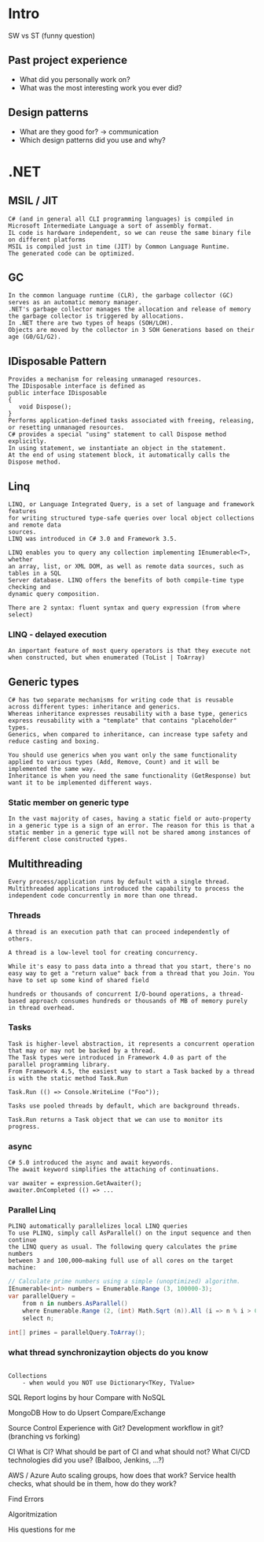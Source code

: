 # Intro

SW vs ST (funny question)

## Past project experience
 - What did you personally work on?
 - What was the most interesting work you ever did?

## Design patterns
 - What are they good for? -> communication
 - Which design patterns did you use and why?

# .NET 

## MSIL / JIT
	
```
C# (and in general all CLI programming languages) is compiled in Microsoft Intermediate Language a sort of assembly format. 
IL code is hardware independent, so we can reuse the same binary file on different platforms
MSIL is compiled just in time (JIT) by Common Language Runtime.
The generated code can be optimized. 
```	
	
	
## GC

```
In the common language runtime (CLR), the garbage collector (GC) serves as an automatic memory manager.
.NET's garbage collector manages the allocation and release of memory
the garbage collector is triggered by allocations.
In .NET there are two types of heaps (SOH/LOH).
Objects are moved by the collector in 3 SOH Generations based on their age (G0/G1/G2).
```

## IDisposable Pattern

```
Provides a mechanism for releasing unmanaged resources. 
The IDisposable interface is defined as
public interface IDisposable
{
   void Dispose();
}
Performs application-defined tasks associated with freeing, releasing, or resetting unmanaged resources.
C# provides a special "using" statement to call Dispose method explicitly.
In using statement, we instantiate an object in the statement. 
At the end of using statement block, it automatically calls the Dispose method.
```

## Linq
		

```
LINQ, or Language Integrated Query, is a set of language and framework features
for writing structured type-safe queries over local object collections and remote data
sources. 
LINQ was introduced in C# 3.0 and Framework 3.5.

LINQ enables you to query any collection implementing IEnumerable<T>, whether
an array, list, or XML DOM, as well as remote data sources, such as tables in a SQL
Server database. LINQ offers the benefits of both compile-time type checking and
dynamic query composition. 

There are 2 syntax: fluent syntax and query expression (from where select)
```
### LINQ - delayed execution

```
An important feature of most query operators is that they execute not when constructed, but when enumerated (ToList | ToArray)
```

## Generic types
```
C# has two separate mechanisms for writing code that is reusable across different types: inheritance and generics. 
Whereas inheritance expresses reusability with a base type, generics express reusability with a "template" that contains "placeholder" types.
Generics, when compared to inheritance, can increase type safety and reduce casting and boxing.

You should use generics when you want only the same functionality applied to various types (Add, Remove, Count) and it will be implemented the same way. 
Inheritance is when you need the same functionality (GetResponse) but want it to be implemented different ways.
```

### Static member on generic type

```
In the vast majority of cases, having a static field or auto-property in a generic type is a sign of an error. The reason for this is that a static member in a generic type will not be shared among instances of different close constructed types.
```

## Multithreading

```
Every process/application runs by default with a single thread.
Multithreaded applications introduced the capability to process the independent code concurrently in more than one thread.
```		
### Threads

```
A thread is an execution path that can proceed independently of others.

A thread is a low-level tool for creating concurrency.

While it's easy to pass data into a thread that you start, there's no easy way to get a "return value" back from a thread that you Join. You have to set up some kind of shared field

hundreds or thousands of concurrent I/O-bound operations, a thread-based approach consumes hundreds or thousands of MB of memory purely in thread overhead.
```
### Tasks
```
Task is higher-level abstraction, it represents a concurrent operation that may or may not be backed by a thread.
The Task types were introduced in Framework 4.0 as part of the parallel programming library.
From Framework 4.5, the easiest way to start a Task backed by a thread is with the static method Task.Run

Task.Run (() => Console.WriteLine ("Foo"));

Tasks use pooled threads by default, which are background threads.

Task.Run returns a Task object that we can use to monitor its progress.
```

###  async
```
C# 5.0 introduced the async and await keywords.
The await keyword simplifies the attaching of continuations.

var awaiter = expression.GetAwaiter();
awaiter.OnCompleted (() => ...
```

### Parallel Linq

```
PLINQ automatically parallelizes local LINQ queries
To use PLINQ, simply call AsParallel() on the input sequence and then continue
the LINQ query as usual. The following query calculates the prime numbers
between 3 and 100,000—making full use of all cores on the target machine:
```


```csharp
// Calculate prime numbers using a simple (unoptimized) algorithm.
IEnumerable<int> numbers = Enumerable.Range (3, 100000-3);
var parallelQuery = 
	from n in numbers.AsParallel()
	where Enumerable.Range (2, (int) Math.Sqrt (n)).All (i => n % i > 0)
	select n;

int[] primes = parallelQuery.ToArray();
```

### what thread synchronizaytion objects do you know

```
```

	Collections
		- when would you NOT use Dictionary<TKey, TValue>

SQL
	Report logins by hour
	Compare with NoSQL

MongoDB
	How to do Upsert
	Compare/Exchange

Source Control
	Experience with Git?
	Development workflow in git? (branching vs forking)

CI
	What is CI?
	What should be part of CI and what should not?
	What CI/CD technologies did you use? (Balboo, Jenkins, ...?)

AWS / Azure
	Auto scaling groups, how does that work?
	Service health checks, what should be in them, how do they work?

Find Errors

Algoritmization

His questions for me